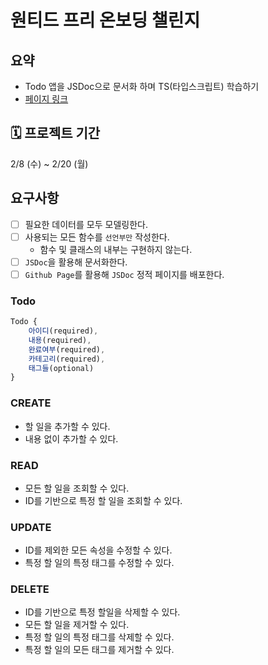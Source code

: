 # 원티드 프리 온보딩 챌린지

## 요약

- Todo 앱을 JSDoc으로 문서화 하며 TS(타입스크립트) 학습하기
- [페이지 링크](https://goodlearner10.github.io/wanted-pre-onboarding-challenge-fe-ts/)

## 🗓️ 프로젝트 기간

2/8 (수) ~ 2/20 (월)

## 요구사항

- [ ] 필요한 데이터를 모두 모델링한다.
- [ ] 사용되는 모든 함수를 `선언부만` 작성한다.
  - 함수 및 클래스의 내부는 구현하지 않는다.
- [ ] `JSDoc`을 활용해 문서화한다.
- [ ] `Github Page`를 활용해 `JSDoc` 정적 페이지를 배포한다.

### Todo

```js
Todo {
    아이디(required),
    내용(required),
    완료여부(required),
    카테고리(required),
    태그들(optional)
}
```

### CREATE

- 할 일을 추가할 수 있다.
- 내용 없이 추가할 수 있다.

### READ

- 모든 할 일을 조회할 수 있다.
- ID를 기반으로 특정 할 일을 조회할 수 있다.

### UPDATE

- ID를 제외한 모든 속성을 수정할 수 있다.
- 특정 할 일의 특정 태그를 수정할 수 있다.

### DELETE

- ID를 기반으로 특정 할일을 삭제할 수 있다.
- 모든 할 일을 제거할 수 있다.
- 특정 할 일의 특정 태그를 삭제할 수 있다.
- 특정 할 일의 모든 태그를 제거할 수 있다.
